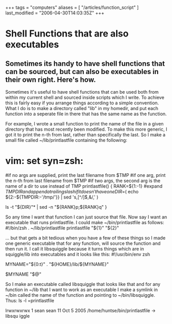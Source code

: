 +++
tags = "computers"
aliases = [ "/articles/function_script" ]
last_modified = "2006-04-30T14:03:35Z"
+++
# Shell Functions that are also executables

## Sometimes its handy to have shell functions that can be sourced, but can also be executables in their own right. Here's how.

Sometimes it's useful to have shell functions that can be used both
from within my current shell and sourced inside scripts which I write.
To achieve this is fairly easy if you arrange things according to a
simple convention. What I do is to make a directory called "lib" in my
homedir, and put each function into a seperate file in there that has
the same name as the function.

For example, I wrote a small function to print the name of the file in
a given directory that has most recently been modified. To make this
more generic, I got it to print the n-th from last, rather than
specifically the last. So I make a small file called
~/lib/printlastfile containing the following:
# vim: set syn=zsh:

#if no args are supplied, print the last filename from $TMP
#if one arg, print the n-th from last filename from $TMP
#if two args, the second arg is the name of a dir to use instead of TMP
printlastfile()
{
RANK=${1:-1}
#expand $TMPDIR and append a trailing slash if it doesn't have one
DIR=$( echo ${2:-${TMPDIR:-'/tmp/'}} | sed 's,[^/]$,&/,' )

ls -t "${DIR}"* | sed -n "${RANK}p;${RANK}q"
}

So any time I want that function I can just source that file. Now say I
want an executable that runs printlastfile. I could make
~/bin/printlastfile as follows:
#!/bin/zsh
. ~/lib/printlastfile
printlastfile "${1}" "${2}"

... but that gets a bit tedious when you have a few of these things so
I made one generic executable that for any function, will source the
function and then run it. I call it libsquiggle because it turns things
which are in squiggle/lib into executables and it looks like this:
#!/usr/bin/env zsh

MYNAME="${0:t}"
. "${HOME}/lib/${MYNAME}"

$MYNAME "$@"

So I make an executable called libsquiggle that looks like that and for
any function in ~/lib that I want to work as an executable I make a
symlink in ~/bin called the name of the function and pointing to
~/bin/libsquiggle. Thus:
ls -l =printlastfile

lrwxrwxrwx  1 sean sean 11 Oct  5  2005 /home/huntse/bin/printlastfile -> libsqu
iggle

[1]: http://www.uncarved.com/articles/function_script
[2]: http://www.uncarved.com/
[3]: http://www.uncarved.com/articles/contact
[4]: http://www.uncarved.com/login/
[5]: http://www.uncarved.com/tags/computers
[6]: mailto:sean@uncarved.com
[7]: http://creativecommons.org/licenses/by-sa/4.0/
